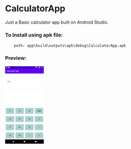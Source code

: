 # CalculatorApp
Just a Basic calculator app built on Android Studio.

  ### To Install using apk file:
        path: app\build\outputs\apk\debug\CalculatorApp.apk

### Preview:
    
   <img src="screenshots/Screenshot_1629129885.png" width="25%">
